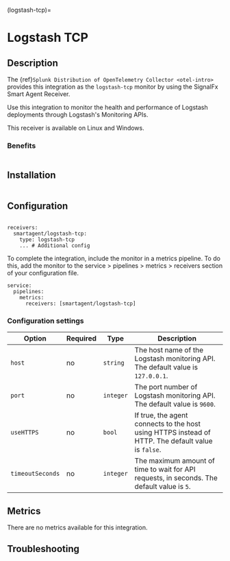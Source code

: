 (logstash-tcp)=

# Logstash TCP
<meta name="Description" content="Documentation on the Logstash TCP integration for Splunk Observability Cloud.">

## Description

The {ref}`Splunk Distribution of OpenTelemetry Collector <otel-intro>` provides this integration as the `logstash-tcp` monitor by using the SignalFx Smart Agent Receiver.

Use this integration to monitor the health and performance of Logstash deployments through Logstash's Monitoring APIs.

This receiver is available on Linux and Windows.

### Benefits

```{include} /_includes/benefits.md
```

## Installation

```{include} /_includes/collector-installation.md
```

## Configuration

```{include} /_includes/configuration.md
```

```
receivers:
  smartagent/logstash-tcp:
    type: logstash-tcp
    ... # Additional config
```
To complete the integration, include the monitor in a metrics pipeline. To do this, add the monitor to the service > pipelines > metrics > receivers section of your configuration file.

```
service:
  pipelines:
    metrics:
      receivers: [smartagent/logstash-tcp]
```

### Configuration settings

| Option | Required | Type | Description |
| --- | --- | --- | --- |
| `host` | no | `string` | The host name of the Logstash monitoring API. The default value is `127.0.0.1`. |
| `port` | no | `integer` | The port number of Logstash monitoring API. The default value is `9600`. |
| `useHTTPS` | no | `bool` | If true, the agent connects to the host using HTTPS instead of HTTP. The default value is `false`. |
| `timeoutSeconds` | no | `integer` | The maximum amount of time to wait for API requests, in seconds. The default value is `5`. |

## Metrics

There are no metrics available for this integration.

## Troubleshooting

```{include} /_includes/troubleshooting.md
```